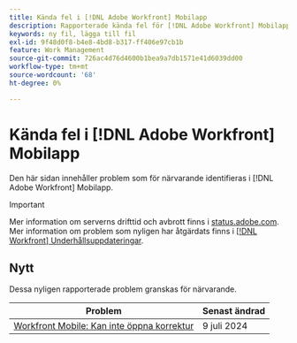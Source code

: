 ```yaml
---
title: Kända fel i [!DNL Adobe Workfront] Mobilapp
description: Rapporterade kända fel för [!DNL Adobe Workfront] Mobilapp
keywords: ny fil, lägga till fil
exl-id: 9f48d0f8-b4e8-4bd8-b317-ff406e97cb1b
feature: Work Management
source-git-commit: 726ac4d76d4600b1bea9a7db1571e41d6039dd00
workflow-type: tm+mt
source-wordcount: '68'
ht-degree: 0%

---
```


# Kända fel i [!DNL Adobe Workfront] Mobilapp

Den här sidan innehåller problem som för närvarande identifieras i [!DNL Adobe Workfront] Mobilapp.

>[!IMPORTANT]
>
>Mer information om serverns drifttid och avbrott finns i [status.adobe.com](https://status.adobe.com). Mer information om problem som nyligen har åtgärdats finns i [[!DNL Workfront] Underhållsuppdateringar](../maintenance/current-updates.md).

<!--**There are currently no known issues for [!DNL Workfront Mobile]**



## Current Issues

|Issue  |Last Modified   | 
|---|---|
|Issue text  | YYYY/MM/DD  | 

-->

## Nytt

Dessa nyligen rapporterade problem granskas för närvarande.

| **Problem** | **Senast ändrad** |
| -----------------------------------------------------------------| ----------------- |
| [Workfront Mobile: Kan inte öppna korrektur](known-issues-workfront/wf-mobile-proofs-not-open.md) | 9 juli 2024 |
